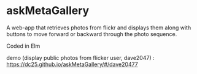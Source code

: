 # askMetaGallery

A web-app that retrieves photos from flickr and displays them along with buttons to move forward or backward through the photo sequence.

Coded in Elm

demo (display public photos from flicker user, dave2047) : https://dc25.github.io/askMetaGallery/#/dave20477

